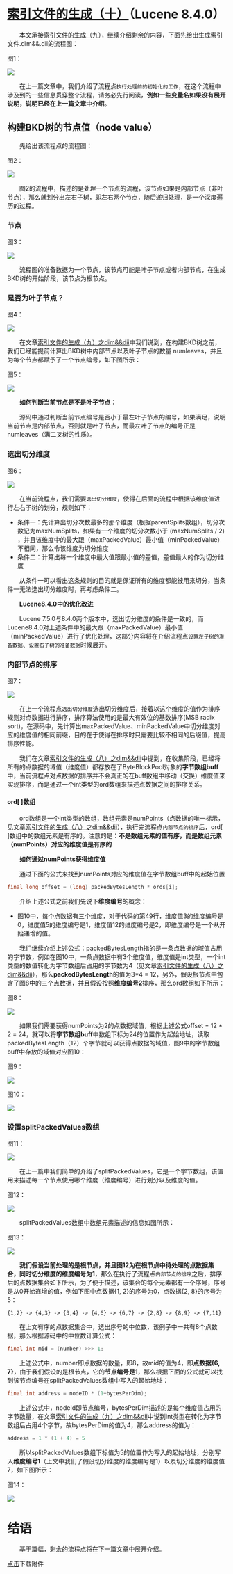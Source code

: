 # [索引文件的生成（十）](https://www.amazingkoala.com.cn/Lucene/Index/)（Lucene 8.4.0）

&emsp;&emsp;本文承接[索引文件的生成（九）](https://www.amazingkoala.com.cn/Lucene/Index/2020/0406/129.html)，继续介绍剩余的内容，下面先给出生成索引文件.dim&&.dii的流程图：

图1：

<img src="索引文件的生成（十）-image/1.png">

&emsp;&emsp;在上一篇文章中，我们介绍了流程点`执行处理前的初始化的工作`，在这个流程中涉及到的一些信息贯穿整个流程，请务必先行阅读，**例如一些变量名如果没有展开说明，说明已经在上一篇文章中介绍**。

## 构建BKD树的节点值（node value）

&emsp;&emsp;先给出该流程点的流程图：

图2：

<img src="索引文件的生成（十）-image/2.png">

&emsp;&emsp;图2的流程中，描述的是处理一个节点的流程，该节点如果是内部节点（非叶节点），那么就划分出左右子树，即左右两个节点，随后递归处理，是一个深度遍历的过程。

### 节点

图3：

<img src="索引文件的生成（十）-image/3.png">

&emsp;&emsp;流程图的准备数据为一个节点，该节点可能是叶子节点或者内部节点，在生成BKD树的开始阶段，该节点为根节点。

### 是否为叶子节点？

图4：

<img src="索引文件的生成（十）-image/4.png">

&emsp;&emsp;在文章[索引文件的生成（九）之dim&&dii](https://www.amazingkoala.com.cn/Lucene/Index/2020/0406/129.html)中我们说到，在构建BKD树之前，我们已经能提前计算出BKD树中内部节点以及叶子节点的数量 numleaves，并且为每个节点都赋予了一个节点编号，如下图所示：

图5：

<img src="索引文件的生成（十）-image/5.png">

&emsp;&emsp;**如何判断当前节点是不是叶子节点**：

&emsp;&emsp;源码中通过判断当前节点编号是否小于最左叶子节点的编号，如果满足，说明当前节点是内部节点，否则就是叶子节点，而最左叶子节点的编号正是numleaves（满二叉树的性质）。

### 选出切分维度

图6：

<img src="索引文件的生成（十）-image/6.png">

&emsp;&emsp;在当前流程点，我们需要`选出切分维度`，使得在后面的流程中根据该维度值进行左右子树的划分，规则如下：

- 条件一：先计算出切分次数最多的那个维度（根据parentSplits数组），切分次数记为maxNumSplits，如果有一个维度的切分次数小于 (maxNumSplits / 2) ，并且该维度中的最大跟（maxPackedValue）最小值（minPackedValue）不相同，那么令该维度为切分维度
- 条件二：计算出每一个维度中最大值跟最小值的差值，差值最大的作为切分维度

&emsp;&emsp;从条件一可以看出这条规则的目的就是保证所有的维度都能被用来切分，当条件一无法选出切分维度时，再考虑条件二。

&emsp;&emsp;**Lucene8.4.0中的优化改进**

&emsp;&emsp;Lucene 7.5.0与8.4.0两个版本中，选出切分维度的条件是一致的，而Lucene8.4.0对上述条件中的最大跟（maxPackedValue）最小值（minPackedValue）进行了优化处理，这部分内容将在介绍流程点`设置左子树的准备数据`、`设置右子树的准备数据`时候展开。

### 内部节点的排序

图7：

<img src="索引文件的生成（十）-image/7.png">

&emsp;&emsp;在上一个流程点`选出切分维度`选出切分维度后，接着以这个维度的值作为排序规则对点数据进行排序，排序算法使用的是最大有效位的基数排序(MSB radix sort)，在源码中，先计算出maxPackedValue、minPackedValue中切分维度对应的维度值的相同前缀，目的在于使得在排序时只需要比较不相同的后缀值，提高排序性能。

&emsp;&emsp;我们在文章[索引文件的生成（八）之dim&&dii](https://www.amazingkoala.com.cn/Lucene/Index/2020/0329/128.html)中提到，在收集阶段，已经将所有的点数据的域值（维度值）都存放在了ByteBlockPool对象的**字节数组buff**中，当前流程点对点数据的排序并不会真正的在buff数组中移动（交换）维度值来实现排序，而是通过一个int类型的ord数组来描述点数据之间的排序关系。

#### ord[ ]数组

&emsp;&emsp;ord数组是一个int类型的数组，数组元素是numPoints（点数据的唯一标示，见文章[索引文件的生成（八）之dim&&dii](https://www.amazingkoala.com.cn/Lucene/Index/2020/0329/128.html)），执行完流程点`内部节点的排序`后，ord[ ]数组中的数组元素是有序的。注意的是：**不是数组元素的值有序，而是数组元素（numPoints）对应的维度值是有序的**

&emsp;&emsp;**如何通过numPoints获得维度值**

&emsp;&emsp;通过下面的公式来找到numPoints对应的维度值在字节数组buff中的起始位置

```java
final long offset = (long) packedBytesLength * ords[i];
```

&emsp;&emsp;介绍上述公式之前我们先说下**维度编号**的概念：

- 图10中，每个点数据有三个维度，对于代码的第49行，维度值3的维度编号是0，维度值5的维度编号是1，维度值12的维度编号是2，即维度编号是一个从开始递增的值。

&emsp;&emsp;我们继续介绍上述公式：packedBytesLength指的是一条点数据的域值占用的字节数，例如在图10中，一条点数据中有3个维度值，维度值是int类型，一个int类型的数值转化为字节数组后占用的字节数为4（见文章[索引文件的生成（八）之dim&&dii](https://www.amazingkoala.com.cn/Lucene/Index/2020/0329/128.html)），那么**packedBytesLength**的值为3\*4 = 12，另外，假设根节点中包含了图8中的三个点数据，并且假设按照**维度编号2**排序，那么ord数组如下所示：

图8：

<img src="索引文件的生成（十）-image/8.png">

&emsp;&emsp;如果我们需要获得numPoints为2的点数据域值，根据上述公式offset = 12 * 2 = 24，就可以将**字节数组buff**中数组下标为24的位置作为起始地址，读取packedBytesLength（12）个字节就可以获得点数据的域值，图9中的字节数组buff中存放的域值对应图10：

图9：

<img src="索引文件的生成（十）-image/9.png">

图10：

<img src="索引文件的生成（十）-image/10.png">

### 设置splitPackedValues数组

图11：

<img src="索引文件的生成（十）-image/11.png">

&emsp;&emsp;在上一篇中我们简单的介绍了splitPackedValues，它是一个字节数组，该值用来描述每一个节点使用哪个维度（维度编号）进行划分以及维度的值。

图12：

<img src="索引文件的生成（十）-image/12.png">

&emsp;&emsp;splitPackedValues数组中数组元素描述的信息如图所示：

图13：

<img src="索引文件的生成（十）-image/13.png">

&emsp;&emsp;**我们假设当前处理的是根节点，并且图12为在根节点中待处理的点数据集合，同时切分维度的维度编号为1**，那么在执行了流程点`内部节点的排序`之后，排序后的点数据集合如下所示，为了便于描述，该集合的每个元素都有一个序号，序号是从0开始递增的值，例如下图中点数据{1, 2}的序号为0，点数据{2, 8}的序号为5：

```text
{1,2} -> {4,3} -> {3,4} -> {4,6} -> {6,7} -> {2,8} -> {8,9} -> {7,11}
```

&emsp;&emsp;在上文有序的点数据集合中，选出序号的中位数，该例子中一共有8个点数据，那么根据源码中的中位数计算公式：

```java
final int mid = (number) >>> 1;
```

&emsp;&emsp;上述公式中，number即点数据的数量，即8，故mid的值为4，即**点数据{6, 7}**，由于我们假设的是根节点，它的**节点编号是1**，那么根据下面的公式就可以找到该节点编号在splitPackedValues数组中写入的起始地址：

```java
final int address = nodeID * (1+bytesPerDim);
```

&emsp;&emsp;上述公式中，nodeId即节点编号，bytesPerDim描述的是每个维度值占用的字节数量，在文章[索引文件的生成（九）之dim&&dii](https://www.amazingkoala.com.cn/Lucene/Index/2020/0406/129.html)中说到int类型在转化为字节数组后占用4个字节，故bytesPerDim的值为4，那么address的值为：

```java
address = 1 * (1 + 4) = 5
```
&emsp;&emsp;所以splitPackedValues数组下标值为5的位置作为写入的起始地址，分别写入**维度编号1**（上文中我们了假设切分维度的维度编号是1）以及切分维度的维度值7，如下图所示：

图14：

<img src="索引文件的生成（十）-image/14.png">

# 结语

&emsp;&emsp;基于篇幅，剩余的流程点将在下一篇文章中展开介绍。

[点击](http://www.amazingkoala.com.cn/attachment/Lucene/Index/索引文件的生成/索引文件的生成（十）/索引文件的生成（十）.zip)下载附件
